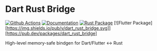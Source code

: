 # Dart Rust Bridge
[![Github Actions](https://github.com/fzyzcjy/dart_rust_bridge/workflows/dart_rust_bridge/badge.svg)](https://github.com/fzyzcjy/dart_rust_bridge/actions?query=workflow%3Adart_rust_bridge)
[![Documentation](https://docs.rs/dart_rust_bridge/badge.svg)](https://docs.rs/dart_rust_bridge)
[![Rust Package](https://img.shields.io/crates/v/dart_rust_bridge.svg)](https://crates.io/crates/dart_rust_bridge)
[![Flutter Package][https://img.shields.io/pub/v/dart_rust_bridge.svg]][https://pub.dev/packages/dart_rust_bridge]

High-level memory-safe bindgen for Dart/Flutter &lt;-> Rust

